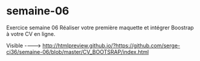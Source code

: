 # semaine-06
Exercice semaine 06
Réaliser votre première maquette et intégrer Boostrap à votre CV en ligne.

Visible ----> http://htmlpreview.github.io/?https://github.com/serge-ci36/semaine-06/blob/master/CV_BOOTSRAP/index.html
